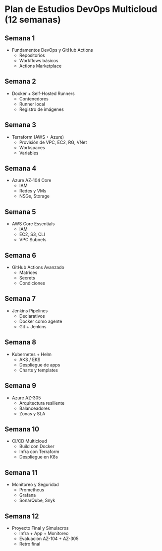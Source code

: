 # Plan de Estudios DevOps Multicloud (12 semanas)

## Semana 1
- Fundamentos DevOps y GitHub Actions
  - Repositorios
  - Workflows básicos
  - Actions Marketplace

## Semana 2
- Docker + Self-Hosted Runners
  - Contenedores
  - Runner local
  - Registro de imágenes

## Semana 3
- Terraform (AWS + Azure)
  - Provisión de VPC, EC2, RG, VNet
  - Workspaces
  - Variables

## Semana 4
- Azure AZ-104 Core
  - IAM
  - Redes y VMs
  - NSGs, Storage

## Semana 5
- AWS Core Essentials
  - IAM
  - EC2, S3, CLI
  - VPC Subnets

## Semana 6
- GitHub Actions Avanzado
  - Matrices
  - Secrets
  - Condiciones

## Semana 7
- Jenkins Pipelines
  - Declarativos
  - Docker como agente
  - Git + Jenkins

## Semana 8
- Kubernetes + Helm
  - AKS / EKS
  - Despliegue de apps
  - Charts y templates

## Semana 9
- Azure AZ-305
  - Arquitectura resiliente
  - Balanceadores
  - Zonas y SLA

## Semana 10
- CI/CD Multicloud
  - Build con Docker
  - Infra con Terraform
  - Despliegue en K8s

## Semana 11
- Monitoreo y Seguridad
  - Prometheus
  - Grafana
  - SonarQube, Snyk

## Semana 12
- Proyecto Final y Simulacros
  - Infra + App + Monitoreo
  - Evaluación AZ-104 + AZ-305
  - Retro final
